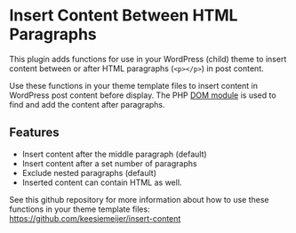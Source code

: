 # Insert Content Between HTML Paragraphs #

This plugin adds functions for use in your WordPress (child) theme to insert content between or after HTML paragraphs (`<p></p>`) in post content.

Use these functions in your theme template files to insert content in WordPress post content before display. The PHP [DOM module](https://secure.php.net/manual/en/book.dom.php) is used to find and add the content after paragraphs.

## Features
* Insert content after the middle paragraph (default)
* Insert content after a set number of paragraphs
* Exclude nested paragraphs (default)
* Inserted content can contain HTML as well.

See this github repository for more information about how to use these functions in your theme template files: https://github.com/keesiemeijer/insert-content